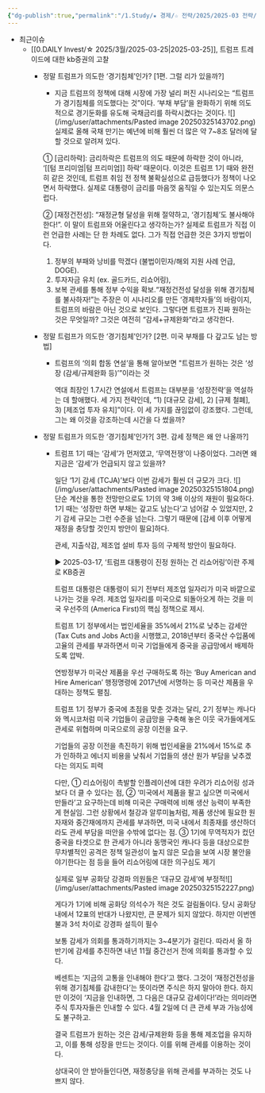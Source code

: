 ```yaml
---
{"dg-publish":true,"permalink":"/1.Study/★ 경제/☆ 전략/2025/2025-03 전략/","created":"2025-03-25T13:58:51.731+09:00","updated":"2025-06-03T20:07:19.573+09:00"}
---
```



- 최근이슈
	- [[0.DAILY Invest/☆ 2025/3월/2025-03-25\|2025-03-25]], 트럼프 트레이드에 대한 kb증권의 고찰
		- 정말 트럼프가 의도한 ‘경기침체’인가? [1편. 그럴 리가 있을까?]
			- 지금 트럼프의 정책에 대해 시장에 가장 널리 퍼진 시나리오는 “트럼프가 경기침체를 의도했다는 것”이다. ‘부채 부담’을 완화하기 위해 의도적으로 경기둔화를 유도해 국채금리를 하락시켰다는 것이다. ![](/img/user/attachments/Pasted image 20250325143702.png)실제로 올해 국채 만기는 예년에 비해 훨씬 더 많은 약 7~8조 달러에 달할 것으로 알려져 있다.
		  
		  ① [금리하락]: 금리하락은 트럼프의 의도 때문에 하락한 것이 아니라, ‘[[텀 프리미엄\|텀 프리미엄]] 하락’ 때문이다. 이것은 트럼프 1기 때와 완전히 같은 것인데, 트럼프 취임 전 정책 불확실성으로 급등했다가 정책이 나오면서 하락했다. 실제로 대통령이 금리를 마음껏 움직일 수 있는지도 의문스럽다.
		  
		  ② [재정건전성]: “재정균형 달성을 위해 절약하고, ‘경기침체’도 불사해야 한다!”. 이 말이 트럼프와 어울린다고 생각하는가? 실제로 트럼프가 직접 이런 언급한 사례는 단 한 차례도 없다. 그가 직접 언급한 것은 3가지 방법이다. 
		  1) 정부의 부패와 낭비를 막겠다 (불법이민자/해외 지원 사례 언급, DOGE). 
		  2) 투자자금 유치 (ex. 골드카드, 리쇼어링), 
	      3) 보복 관세를 통해 정부 수익을 확보.“재정건전성 달성을 위해 경기침체를 불사하자!”는 주장은 이 시나리오를 만든 ‘경제학자들’의 바람이지, 트럼프의 바람은 아닌 것으로 보인다. 그렇다면 트럼프가 진짜 원하는 것은 무엇일까? 그것은 여전히 “감세+규제완화“라고 생각한다.
	         
		 - 정말 트럼프가 의도한 ‘경기침체’인가? [2편. 미국 부채를 다 갚고도 남는 방법]
			 - 트럼프의 ‘의회 합동 연설’을 통해 알아보면 "트럼프가 원하는 것은 ‘성장 (감세/규제완화 등)’”이라는 것
			   
			   역대 최장인 1.7시간 연설에서 트럼프는 대부분을 ‘성장전략’을 역설하는 데 할애했다. 세 가지 전략인데, “1) [대규모 감세], 2) [규제 철폐], 3) [제조업 투자 유치]”이다. 이 세 가지를 끊임없이 강조했다. 그런데, 그는 왜 이것을 강조하는데 시간을 다 썼을까?
			   
		- 정말 트럼프가 의도한 ‘경기침체’인가?[ 3편. 감세 정책은 왜 안 나올까?]
			- 트럼프 1기 때는 ‘감세’가 먼저였고, ‘무역전쟁’이 나중이었다. 그러면 왜 지금은 ‘감세’가 언급되지 않고 있을까?
			  
			  일단 ‘1기 감세 (TCJA)’보다 이번 감세가 훨씬 더 규모가 크다.
			  ![](/img/user/attachments/Pasted image 20250325151804.png)
			  단순 계산을 통한 전망만으로도 1기의 약 3배 이상의 재원이 필요하다. 1기 때는 ‘성장만 하면 부채는 갚고도 남는다’고 넘어갈  수 있었지만, 2기 감세 규모는 그런 수준을 넘는다. 그렇기 때문에 [감세 이후 어떻게 재정을 충당할 것인지 방안이 필요]하다.
			  
			  관세, 지출삭감, 제조업 설비 투자 등의 구체적 방안이 필요하다.
			  
			  ▶ 2025-03-17, ‘트럼프 대통령이 진정 원하는 건 리쇼어링’이란 주제로 KB증권
			  
			  트럼프 대통령은 대통령이 되기 전부터 제조업 일자리가 미국 바깥으로 나가는 것을 우려. 제조업 일자리를 미국으로 되돌아오게 하는 것을 미국 우선주의 (America First)의 핵심 정책으로 제시. 
			  
			  트럼프 1기 정부에서는 법인세율을 35%에서 21%로 낮추는 감세안 (Tax Cuts and Jobs Act)을 시행했고, 2018년부터 중국산 수입품에 고율의 관세를 부과하면서 미국 기업들에게 중국을 공급망에서 배제하도록 압박. 
			  
			  연방정부가 미국산 제품을 우선 구매하도록 하는 ‘Buy American and Hire American’ 행정명령에 2017년에 서명하는 등 미국산 제품을 우대하는 정책도 펼침. 
			  
			  트럼프 1기 정부가 중국에 초점을 맞춘 것과는 달리, 2기 정부는 캐나다와 멕시코처럼 미국 기업들이 공급망을 구축해 놓은 이웃 국가들에게도 관세로 위협하며 미국으로의 공장 이전을 요구. 
			  
			  기업들의 공장 이전을 촉진하기 위해 법인세율을 21%에서 15%로 추가 인하하고 에너지 비용을 낮춰서 기업들의 생산 원가 부담을 낮추겠다는 의지도 피력 
			  
			  다만, ① 리쇼어링이 촉발할 인플레이션에 대한 우려가 리쇼어링 성과보다 더 클 수 있다는 점,  ② ‘미국에서 제품을 팔고 싶으면 미국에서 만들라’고 요구하는데 비해 미국은 구매력에 비해 생산 능력이 부족한 게 현실임. 그런 상황에서 철강과 알루미늄처럼, 제품 생산에 필요한 원자재와 중간재에까지 관세를 부과하면, 미국 내에서 최종재를 생산하더라도 관세 부담을 떠안을 수밖에 없다는 점. ③ 1기에 무역적자가 컸던 중국을 타겟으로 한 관세가 아니라 동맹국인 캐나다 등을 대상으로한 무차별적인 공격은 정책 일관성이 높지 않은 모습을 보여 시장 불안을 야기한다는 점 등을 들어 리쇼어링에 대한 의구심도 제기
			  
			  실제로 일부 공화당 강경파 의원들은 ‘대규모 감세’에 부정적![](/img/user/attachments/Pasted image 20250325152227.png)
			  
			  게다가 1기에 비해 공화당 의석수가 적은 것도 걸림돌이다. 당시 공화당 내에서 12표의 반대가 나왔지만, 큰 문제가 되지 않았다. 하지만 이번엔 불과 3석 차이로 강경파 설득이 필수
			  
			  보통 감세가 의회를 통과하기까지는 3~4분기가 걸린다. 따라서 올 하반기에 감세를 추진하면 내년 11월 중간선거 전에 의회를 통과할 수 있다.
			  
			  베센트는 ‘지금의 고통을 인내해야 한다’고 했다. 그것이 ‘재정건전성을 위해 경기침체를 감내한다’는 뜻이라면 주식은 하지 말아야 한다. 하지만 이것이 ‘지금을 인내하면, 그 다음은 대규모 감세이다!’라는 의미라면 주식 투자자들은 인내할 수 있다. 4월 2일에 더 큰 관세 부과 가능성에도 불구하고.
			  
			  결국 트럼프가 원하는 것은 감세/규제완화 등을 통해 제조업을 유지하고, 이를 통해 성장을 만드는 것이다. 이를 위해 관세를 이용하는 것이다. 
			  
			  상대국이 안 받아들인다면, 재정충당을 위해 관세를 부과하는 것도 나쁘지 않다.